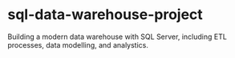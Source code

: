 # sql-data-warehouse-project
Building a modern data warehouse with SQL Server, including ETL processes, data modelling, and analystics.
